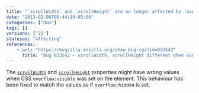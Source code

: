 ```yaml
---
title: "`scrollWidth` and `scrollHeight` are no longer affected by `overflow:visible`"
date: "2013-02-06T08:44:10-05:00"
categories: ["dom"]
tags: []
versions: ["21"]
statuses: "affecting"
references:
    - url: "https://bugzilla.mozilla.org/show_bug.cgi?id=833542"
      title: "Bug 833542 – scrollWidth, scrollHeight different when overflow is hidden versus visible"
---
```

The [`scrollWidth`](https://developer.mozilla.org/docs/Web/API/element.scrollWidth) and [`scrollHeight`](https://developer.mozilla.org/docs/Web/API/element.scrollHeight) properties might have wrong values when CSS `overflow:visible` was set on the element. This behaviour has been fixed to match the values as if `overflow:hidden` is set.
